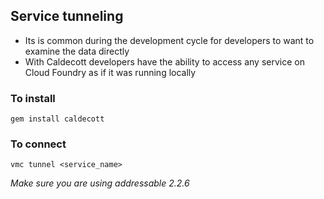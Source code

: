 ## Service tunneling

- Its is common during the development cycle for developers to want to examine the data directly
- With Caldecott developers have the ability to access any service on Cloud Foundry as if it was running locally

### To install

    gem install caldecott

### To connect

    vmc tunnel <service_name>

*Make sure you are using addressable 2.2.6*